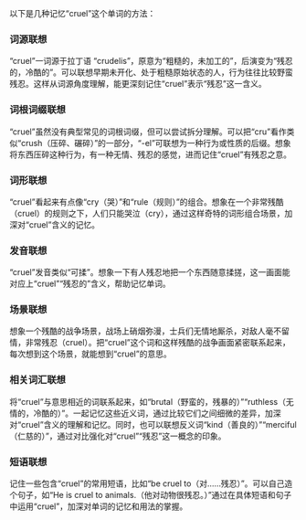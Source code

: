 以下是几种记忆“cruel”这个单词的方法：

### 词源联想
“cruel”一词源于拉丁语 “crudelis”，原意为“粗糙的，未加工的”，后演变为“残忍的，冷酷的”。可以联想早期未开化、处于粗糙原始状态的人，行为往往比较野蛮残忍。这样从词源角度理解，能更深刻记住“cruel”表示“残忍”这一含义。

### 词根词缀联想
“cruel”虽然没有典型常见的词根词缀，但可以尝试拆分理解。可以把“cru”看作类似“crush（压碎、碾碎）”的一部分，“-el”可联想为一种行为或性质的后缀。想象将东西压碎这种行为，有一种无情、残忍的感觉，进而记住“cruel”有残忍之意。

### 词形联想
“cruel”看起来有点像“cry（哭）”和“rule（规则）”的组合。想象在一个非常残酷（cruel）的规则之下，人们只能哭泣（cry），通过这样奇特的词形组合场景，加深对“cruel”含义的记忆。

### 发音联想
“cruel”发音类似“可揉”。想象一下有人残忍地把一个东西随意揉搓，这一画面能对应上“cruel”“残忍的”含义，帮助记忆单词。

### 场景联想
想象一个残酷的战争场景，战场上硝烟弥漫，士兵们无情地厮杀，对敌人毫不留情，非常残忍（cruel）。把“cruel”这个词和这样残酷的战争画面紧密联系起来，每次想到这个场景，就能想到“cruel”的意思。

### 相关词汇联想
将“cruel”与意思相近的词联系起来，如“brutal（野蛮的，残暴的）”“ruthless（无情的，冷酷的）”。一起记忆这些近义词，通过比较它们之间细微的差异，加深对“cruel”含义的理解和记忆。同时，也可以联想反义词“kind（善良的）”“merciful（仁慈的）”，通过对比强化对“cruel”“残忍”这一概念的印象。

### 短语联想
记住一些包含“cruel”的常用短语，比如“be cruel to（对……残忍）”。可以自己造个句子，如“He is cruel to animals.（他对动物很残忍。）”通过在具体短语和句子中运用“cruel”，加深对单词的记忆和用法的掌握。 